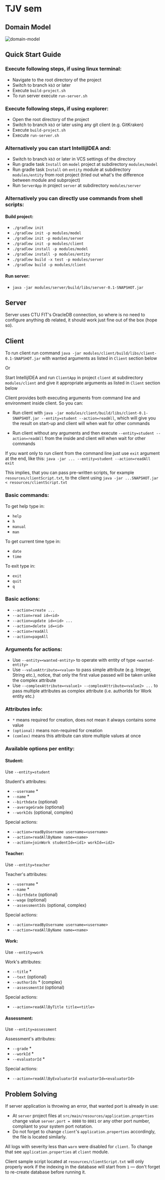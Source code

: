 # TJV sem

## Domain Model

![domain-model](resources/DomainModel.png)

## Quick Start Guide

### Execute following steps, if using linux terminal:

- Navigate to the root directory of the project
- Switch to branch `kb3` or later
- Execute `build-project.sh`
- To run server execute `run-server.sh`

### Execute following steps, if using explorer:

- Open the root directory of the project
- Switch to branch `kb3` or later using any git client (e.g. GitKraken)
- Execute `build-project.sh`
- Execute `run-server.sh`

### Alternatively you can start IntellijIDEA and:

- Switch to branch `kb3` or later in VCS settings of the directory
- Run gradle task `Install` on `model` project at subdirectory `modules/model`
- Run gradle task `Install` on `entity` module at subdirectory `modules/entity` from root project (tried out what's the difference between module and subproject)
- Run `ServerApp` in project `server` at subdirectory `modules/server`

### Alternatively you can directly use commands from shell scripts:

#### Build project:

- `./gradlew init`
- `./gradlew init -p modules/model`
- `./gradlew init -p modules/server`
- `./gradlew init -p modules/client`
- `./gradlew install -p modules/model`
- `./gradlew install -p modules/entity`
- `./gradlew build -x test -p modules/server`
- `./gradlew build -p modules/client`

#### Run server:

- `java -jar modules/server/build/libs/server-0.1-SNAPSHOT.jar` 

## Server

Server uses CTU FIT's OracleDB connection, so where is no need to configure anything db related, it should work just fine out of the box (hope so).

## Client

To run client run command `java -jar modules/client/build/libs/client-0.1-SNAPSHOT.jar` with wanted arguments as listed in `Client` section below

Or

Start IntellijIDEA and run `ClientApp` in project `client` at subdirectory `modules/client` and give it appropriate arguments as listed in `Client` section below

Client provides both executing arguments from command line and environment inside client. So you can:

- Run client with `java -jar modules/client/build/libs/client-0.1-SNAPSHOT.jar --entity=student --action=readAll`, which will give you the result on start-up and client will when wait for other commands

- Run client without any arguments and then execute `--entity=student --action=readAll` from the inside and client will when wait for other commands

If you want only to run client from the command line just use `exit` argument at the end, like this: `java -jar ... --entity=student --action=readAll exit`

This implies, that you can pass pre-written scripts, for example `resources/clientScript.txt`, to the client using `java -jar ...SNAPSHOT.jar < resources/clientScript.txt` 

### Basic commands:

To get help type in:

- `help`
- `h`
- `manual`
- `man`

To get current time type in:

- `date`
- `time`

To exit type in:

- `exit`
- `quit`
- `q`

### Basic actions:

- `--action=create ...`
- `--action=read id=<id>`
- `--action=update id=<id> ...`
- `--action=delete id=<id>`
- `--action=readAll`
- `--action=pageAll`

### Arguments for actions:

- Use `--entity=<wanted-entity>` to operate with entity of type `<wanted-entity>`
- Use `--valueAttribute=<value>` to pass simple attribute (e.g. Integer, String etc.), notice, that only the first value passed will be taken unlike the complex attribute
- Use `--complexAttribute=<value1> --complexAttribute=<value2> ...` to pass multiple attributes as complex attribute (i.e. authorIds for Work entity etc.)

### Attributes info:

- `*` means required for creation, does not mean it always contains some value
- `(optional)` means non-required for creation
- `(comlex)` means this attribute can store multiple values at once

### Available options per entity:

#### Student:

Use `--entity=student`

Student's attributes:

- `--username` *
- `--name` *
- `--birthdate` (optional)
- `--averageGrade` (optional)
- `--workIds` (optional, complex)

Special actions:

- `--action=readByUsername username=<username>`
- `--action=readAllByName name=<name>`
- `--action=joinWork studentId=<id1> workId=<id2>`

#### Teacher:

Use `--entity=teacher`

Teacher's attributes:

- `--username` *
- `--name` *
- `--birthdate` (optional)
- `--wage` (optional)
- `--assessmentIds` (optional, complex)

Special actions:

- `--action=readByUsername username=<username>`
- `--action=readAllByName name=<name>`

#### Work:

Use `--entity=work`

Work's attributes:

- `--title` *
- `--text` (optional)
- `--authorIds` * (complex)
- `--assessmentId` (optional)

Special actions:

- `--action=readAllByTitle title=<title>`

#### Assessment:

Use `--entity=assessment`

Assessment's attributes:

- `--grade` *
- `--workId` *
- `--evaluatorId` *

Special actions:

- `--action=readAllByEvaluatorId evaluatorId=<evaluatorId>`

## Problem Solving

If server application is throwing an error, that wanted port is already in use:

- At `server` project files at `src/main/resources/application.properties` change value `server.port = 8080` to `8081` or any other port number, compliant to your system port notation.
- Do not forget to change `client`'s `application.properties` accordingly, the file is located similarly.

All logs with severity less than `warn` were disabled for `client`. To change that see `application.properties` at `client` module.

Client sample script located at `resources/clientScript.txt` will only properly work if the indexing in the database will start from `1` — don't forget to re-create database before running it.